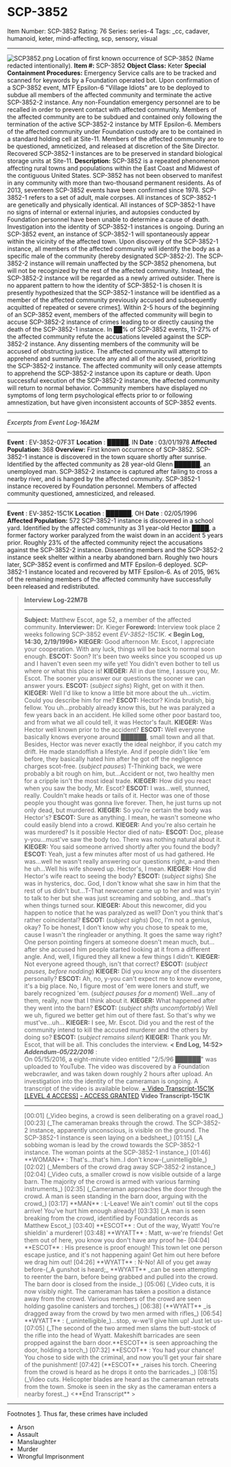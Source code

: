 # SCP-3852
Item Number: SCP-3852
Rating: 76
Series: series-4
Tags: _cc, cadaver, humanoid, keter, mind-affecting, scp, sensory, visual

---

![SCP3852.png](https://scp-wiki.wdfiles.com/local--files/scp-3852/SCP3852.png)
Location of first known occurrence of SCP-3852 (Name redacted intentionally).
**Item #:** SCP-3852
**Object Class:** Keter
**Special Containment Procedures:** Emergency Service calls are to be tracked and scanned for keywords by a Foundation operated bot. Upon confirmation of a SCP-3852 event, MTF Epsilon-6 "Village Idiots" are to be deployed to subdue all members of the affected community and terminate the active SCP-3852-2 instance. Any non-Foundation emergency personnel are to be recalled in order to prevent contact with affected community.
Members of the affected community are to be subdued and contained only following the termination of the active SCP-3852-2 instance by MTF Epsilon-6. Members of the affected community under Foundation custody are to be contained in a standard holding cell at Site-11. Members of the affected community are to be questioned, amneticized, and released at discretion of the Site Director.
Recovered SCP-3852-1 instances are to be preserved in standard biological storage units at Site-11.
**Description:** SCP-3852 is a repeated phenomenon affecting rural towns and populations within the East Coast and Midwest of the contiguous United States. SCP-3852 has not been observed to manifest in any community with more than two-thousand permanent residents. As of 2013, seventeen SCP-3852 events have been confirmed since 1978.
SCP-3852-1 refers to a set of adult, male corpses. All instances of SCP-3852-1 are genetically and physically identical. All instances of SCP-3852-1 have no signs of internal or external injuries, and autopsies conducted by Foundation personnel have been unable to determine a cause of death. Investigation into the identity of SCP-3852-1 instances is ongoing.
During an SCP-3852 event, an instance of SCP-3852-1 will spontaneously appear within the vicinity of the affected town. Upon discovery of the SCP-3852-1 instance, all members of the affected community will identify the body as a specific male of the community (hereby designated SCP-3852-2). The SCP-3852-2 instance will remain unaffected by the SCP-3852 phenomena, but will not be recognized by the rest of the affected community. Instead, the SCP-3852-2 instance will be regarded as a newly arrived outsider.
There is no apparent pattern to how the identity of SCP-3852-1 is chosen It is presently hypothesized that the SCP-3852-1 instance will be identified as a member of the affected community previously accused and subsequently acquitted of repeated or severe crimes[1](javascript:;).
Within 2-5 hours of the beginning of an SCP-3852 event, members of the affected community will begin to accuse SCP-3852-2 instance of crimes leading to or directly causing the death of the SCP-3852-1 instance. In ██% of SCP-3852 events, 11-27% of the affected community refute the accusations leveled against the SCP-3852-2 instance. Any dissenting members of the community will be accused of obstructing justice. The affected community will attempt to apprehend and summarily execute any and all of the accused, prioritizing the SCP-3852-2 instance.
The affected community will only cease attempts to apprehend the SCP-3852-2 instance upon its capture or death. Upon successful execution of the SCP-3852-2 instance, the affected community will return to normal behavior. Community members have displayed no symptoms of long term psychological effects prior to or following amnestization, but have given inconsistent accounts of SCP-3852 events.
* * *
_Excerpts from Event Log-16A2M_
* * *
**Event** : EV-3852-07F3T
**Location** : █████, IN
**Date** : 03/01/1978
**Affected Population:** 368
**Overview:** First known occurrence of SCP-3852. SCP-3852-1 instance is discovered in the town square shortly after sunrise. Identified by the affected community as 28 year-old Glenn ██████, an unemployed man. SCP-3852-2 instance is captured after failing to cross a nearby river, and is hanged by the affected community.
SCP-3852-1 instance recovered by Foundation personnel. Members of affected community questioned, amnesticized, and released.
* * *
**Event** : EV-3852-15C1K
**Location** : ██████, OH
**Date** : 02/05/1996
**Affected Population:** 572
SCP-3852-1 instance is discovered in a school yard. Identified by the affected community as 31 year-old Hector ████, a former factory worker paralyzed from the waist down in an accident 5 years prior.
Roughly 23% of the affected community reject the accusations against the SCP-3852-2 instance. Dissenting members and the SCP-3852-2 instance seek shelter within a nearby abandoned barn. Roughly two hours later, SCP-3852 event is confirmed and MTF Epsilon-6 deployed.
SCP-3852-1 instance located and recovered by MTF Epsilon-6. As of 2015, 96% of the remaining members of the affected community have successfully been released and redistributed.
> **Interview Log-22M7B**
> * * *
> **Subject:** Matthew Escot, age 52, a member of the affected community.
> **Interviewer:** Dr. Kieger
> **Foreword:** Interview took place 2 weeks following SCP-3852 event _EV-3852-15C1K_.
> **< Begin Log, 14:30, 2/19/1996>**
> **KIEGER:** Good afternoon Mr. Escot, I appreciate your cooperation. With any luck, things will be back to normal soon enough.
> **ESCOT:** Soon? It's been two weeks since you scooped us up and I haven't even seen my wife yet! You didn't even bother to tell us where or what this place is!
> **KIEGER:** All in due time, I assure you, Mr. Escot. The sooner you answer our questions the sooner we can answer yours.
> **ESCOT:** (_subject sighs_) Right, get on with it then.
> **KIEGER:** Well I'd like to know a little bit more about the uh…victim. Could you describe him for me?
> **ESCOT:** Hector? Kinda brutish, big fellow. You uh…probably already know this, but he was paralyzed a few years back in an accident. He killed some other poor bastard too, and from what we all could tell, it was Hector's fault.
> **KIEGER:** Was Hector well known prior to the accident?
> **ESCOT:** Well everyone basically knows everyone around ██████, small town and all that. Besides, Hector was never exactly the ideal neighbor, if you catch my drift. He made standoffish a lifestyle. And if people didn't like 'em before, they basically hated him after he got off the negligence charges scot-free. (_subject pauses_) T-Thinking back, we were probably a bit rough on him, but…Accident or not, two healthy men for a cripple isn't the most ideal trade.
> **KIEGER:** How did you react when you saw the body, Mr. Escot?
> **ESCOT:** I was…well, stunned, really. Couldn't make heads or tails of it. Hector was one of those people you thought was gonna live forever. Then, he just turns up not only dead, but murdered.
> **KIEGER:** So you're certain the body was Hector's?
> **ESCOT:** Sure as anything. I mean, he wasn't someone who could easily blend into a crowd.
> **KIEGER:** And you're also certain he was murdered? Is it possible Hector died of natu-
> **ESCOT:** Doc, please y-you…must've saw the body too. There was nothing natural about it.
> **KIEGER:** You said someone arrived shortly after you found the body?
> **ESCOT:** Yeah, just a few minutes after most of us had gathered. He was…well he wasn't really answering our questions right, a-and then he uh…Well his wife showed up. Hector's, I mean.
> **KIEGER:** How did Hector's wife react to seeing the body?
> **ESCOT:** (_subject sighs_) She was in hysterics, doc. God, I don't know what she saw in him that the rest of us didn't but…T-That newcomer came up to her and was tryin' to talk to her but she was just screaming and sobbing, and…that's when things turned sour.
> **KIEGER:** About this newcomer, did you happen to notice that he was paralyzed as well? Don't you think that's rather coincidental?
> **ESCOT:** (_subject sighs_) Doc, I'm not a genius, okay? To be honest, I don't know why you chose to speak to me, cause I wasn't the ringleader or anything. It goes the same way right? One person pointing fingers at someone doesn't mean much, but…after she accused him people started looking at it from a different angle. And, well, I figured they all knew a few things I didn't.
> **KIEGER:** Not everyone agreed though, isn't that correct?
> **ESCOT:** (_subject pauses, before nodding_)
> **KIEGER:** Did you know any of the dissenters personally?
> **ESCOT:** Ah, no, y-you can't expect me to know everyone, it's a big place. No, I figure most of 'em were loners and stuff, we barely recognized 'em. (_subject pauses for a moment_) Well…any of them, really, now that I think about it.
> **KIEGER:** What happened after they went into the barn?
> **ESCOT:** (_subject shifts uncomfortably_) Well we uh, figured we better get him out of there fast. So that's why we must've…uh…
> **KIEGER:** I see, Mr. Escot. Did you and the rest of the community intend to kill the accused murderer and the others by doing so?
> **ESCOT:** (_subject remains silent_)
> **KIEGER:** Thank you Mr. Escot, that will be all. This concludes the interview.
> **< End Log, 14:52>**
**_Addendum-05/22/2016_** :  
On 05/15/2016, a eight-minute video entitled "2/5/96 ██████" was uploaded to YouTube. The video was discovered by a Foundation webcrawler, and was taken down roughly 2 hours after upload. An investigation into the identity of the cameraman is ongoing. A transcript of the video is available below.
[\+ Video Transcript-15C1K [LEVEL 4 ACCESS]](javascript:;)
[\- ACCESS GRANTED](javascript:;)
> **Video Transcript-15C1K**
> * * *
> <Begin Transcript>
> [00:01] (_Video begins, a crowd is seen deliberating on a gravel road_)
> [00:23] (_The cameraman breaks through the crowd. The SCP-3852-2 instance, apparently unconscious, is visible on the ground. The SCP-3852-1 instance is seen laying on a bedsheet_)
> [01:15] (_A sobbing woman is lead by the crowd towards the SCP-3852-1 instance. The woman points at the SCP-3852-1 instance_)
> [01:46] **WOMAN** : That's…that's him..I don't know-(_unintelligible_)
> [02:02] (_Members of the crowd drag away SCP-3852-2 instance_)
> [02:04] (_Video cuts, a smaller crowd is now visible outside of a large barn. The majority of the crowd is armed with various farming instruments_)
> [02:35] (_Cameraman approaches the door through the crowd. A man is seen standing in the barn door, arguing with the crowd_)
> [03:17] **MAN** : L-Leave! We ain't comin' out til the cops arrive! You've hurt him enough already!
> [03:33] (_A man is seen breaking from the crowd, identified by Foundation records as Matthew Escot_)
> [03:40] **ESCOT** : Out of the way, Wyatt! You're shieldin' a murderer!
> [03:48] **WYATT** : Matt, w-we're friends! Get them out of here, you know you don't have any proof he-
> [04:04] **ESCOT** : His presence is proof enough! This town let one person escape justice, and it's not happening again! Get him out here before we drag him out!
> [04:26] **WYATT** : N-No! All of you get away before-(_A gunshot is heard;_ **WYATT** _can be seen attempting to reenter the barn, before being grabbed and pulled into the crowd. The barn door is closed from the inside._)
> [05:06] (_Video cuts, it is now visibly night. The cameraman has taken a position a distance away from the crowd. Various members of the crowd are seen holding gasoline canisters and torches_)
> [06:38] (**WYATT** _is dragged away from the crowd by two men armed with rifles_)
> [06:54] **WYATT** : (_unintelligible_)…stop, w-we'll give him up! Just let us-
> [07:05] (_The second of the two armed men slams the butt-stock of the rifle into the head of Wyatt. Makeshift barricades are seen propped against the barn door.**ESCOT** is seen approaching the door, holding a torch_)
> [07:32] **ESCOT** : You had your chance! You chose to side with the criminal, and now you'll get your fair share of the punishment!
> [07:42] (**ESCOT** _raises his torch. Cheering from the crowd is heard as he drops it onto the barricades._)
> [08:15] (_Video cuts. Helicopter blades are heard as the cameraman retreats from the town. Smoke is seen in the sky as the cameraman enters a nearby forest._)
> <**End Transcript** >
* * *
Footnotes
[1](javascript:;). Thus far, these crimes have included 
  * Arson
  * Assault
  * Manslaughter
  * Murder
  * Wrongful Imprisonment